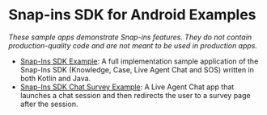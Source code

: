 # Snap-ins SDK for Android Examples

_These sample apps demonstrate Snap-ins features. They do not contain production-quality code and are not meant to be used in production apps._

* [Snap-Ins SDK Example](./SnapinsSDKExample/): A full implementation sample application of the Snap-Ins SDK (Knowledge, Case, Live Agent Chat and SOS) written in both Kotlin and Java.
* [Snap-Ins SDK Chat Survey Example](./SnapinsChatSurvey/): A Live Agent Chat app that launches a chat session and then redirects the user to a survey page after the session.
